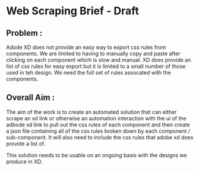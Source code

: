 # Web Scraping Brief - Draft

## Problem :
Adode XD does not provide an easy way to export css rules from components. We are limited to having to manually copy and paste after clicking on each component which is slow and manual. XD does provide an list of css rules for easy export but it is limited to a small number of those used in teh design. We need the full set of rules assocated with the components.


## Overall Aim :

The aim of the work is to create an automated solution that can either scrape an xd link or otherwise an automation interaction with the ui of the adbode xd link to pull out the css rules of each component and then create a json file containing all of the css rules broken down by each component / sub-component. It will also need to include the css rules that adobe xd does provide a list of.

This solution needs to be usable on an ongoing basis with the designs we produce in XD.
